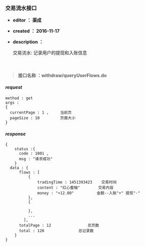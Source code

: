 ### 交易流水接口

- **editor ： 渠成**


- **created ： 2016-11-17**


- **description ：**

  交易流水: 记录用户的提现和入账信息

  ​


> #### 接口名称 ：withdraw/queryUserFlows.do

#### ***request***

```
method : get
args : 
{
  currentPage : 1 ,     当前页
  pageSize : 10  		页面大小
}
```

#### ***response***

```
{
	status :{
      code : 1001 , 
      msg : "请求成功"
	}
  data : {
  	  flows : [
          {
              tradingTime : 1451393423    交易时间
              content : "红心蜜柚" 		  交易内容 
              money : "+12.00" 			金额--入账"+" 提现"-"
          },
          {

          },
          ...
      	],
      totalPage : 12  				总页数
      total : 120				总记录数     	
  	}
}
```



